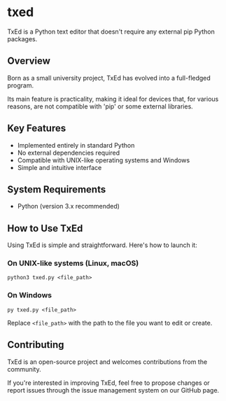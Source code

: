 # txed

TxEd is a Python text editor that doesn't require any external pip Python packages.

## Overview

Born as a small university project, TxEd has evolved into a full-fledged program. 

Its main feature is practicality, making it ideal for devices that, for various reasons, 
are not compatible with 'pip' or some external libraries.

## Key Features

- Implemented entirely in standard Python
- No external dependencies required
- Compatible with UNIX-like operating systems and Windows
- Simple and intuitive interface

## System Requirements

- Python (version 3.x recommended)

## How to Use TxEd

Using TxEd is simple and straightforward. Here's how to launch it:

### On UNIX-like systems (Linux, macOS)

```
python3 txed.py <file_path>
```

### On Windows

```
py txed.py <file_path>
```

Replace `<file_path>` with the path to the file you want to edit or create.

## Contributing

TxEd is an open-source project and welcomes contributions from the community. 

If you're interested in improving TxEd, feel free to propose changes or report 
issues through the issue management system on our GitHub page.